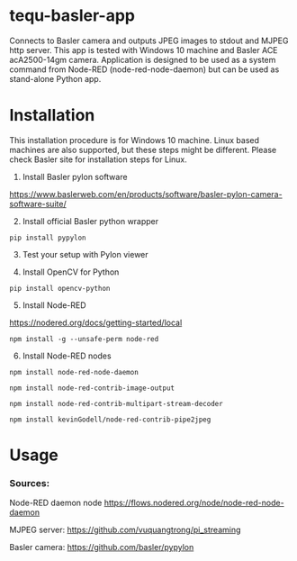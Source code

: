 # tequ-basler-app
Connects to Basler camera and outputs JPEG images to stdout and MJPEG http server. This app is tested with Windows 10 machine and Basler ACE acA2500-14gm camera. Application is designed to be used as a system command from Node-RED (node-red-node-daemon) but can be used as stand-alone Python app.
 
# Installation 

This installation procedure is for Windows 10 machine. Linux based machines are also supported, but these steps might be different. Please check Basler site for installation steps for Linux.

1. Install Basler pylon software

https://www.baslerweb.com/en/products/software/basler-pylon-camera-software-suite/

2. Install official Basler python wrapper
```
pip install pypylon
```

3. Test your setup with Pylon viewer

4. Install OpenCV for Python
```
pip install opencv-python
```

5. Install Node-RED

https://nodered.org/docs/getting-started/local

```
npm install -g --unsafe-perm node-red
```

6. Install Node-RED nodes
```
npm install node-red-node-daemon
```
```
npm install node-red-contrib-image-output
```
```
npm install node-red-contrib-multipart-stream-decoder
```
```
npm install kevinGodell/node-red-contrib-pipe2jpeg
```


# Usage





### Sources:

Node-RED daemon node
https://flows.nodered.org/node/node-red-node-daemon


MJPEG server: 
https://github.com/vuquangtrong/pi_streaming 

Basler camera:
https://github.com/basler/pypylon
